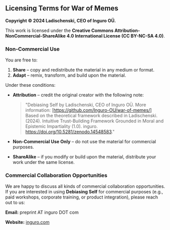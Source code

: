 ## **Licensing Terms for War of Memes**

**Copyright © 2024 Ladischenski, CEO of Inguro OÜ.**

This work is licensed under the **Creative Commons Attribution-NonCommercial-ShareAlike 4.0 International License (CC BY-NC-SA 4.0)**.

### Non-Commercial Use

You are free to:

1. **Share** – copy and redistribute the material in any medium or format.
2. **Adapt** – remix, transform, and build upon the material.

Under these conditions:

- **Attribution** – credit the original creator with the following note:
    
    > "Debiasing Self by Ladischenski, CEO of Inguro OÜ. More information: [https://github.com/Inguro-OU/war-of-memes/] Based on the theoretical framework described in Ladischenski. (2024). Intuitive Trust-Building Framework Grounded in Moral and Epistemic Impartiality (1.0). inguro. https://doi.org/10.5281/zenodo.14548583."
    > 
- **Non-Commercial Use Only** – do not use the material for commercial purposes.
- **ShareAlike** – if you modify or build upon the material, distribute your work under the same license.

### Commercial Collaboration Opportunities

We are happy to discuss all kinds of commercial collaboration opportunities. If you are interested in using **Debiasing Self** for commercial purposes (e.g., paid workshops, corporate training, or product integration), please reach out to us:

**Email:** preprint AT inguro DOT com

**Website:** [inguro.com](http://inguro.com/)
